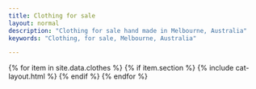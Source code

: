 ```yaml
---
title: Clothing for sale
layout: normal
description: "Clothing for sale hand made in Melbourne, Australia"
keywords: "Clothing, for sale, Melbourne, Australia"

---
```


<div class="container mb-4">

<div class="row border border-light border-top-0">
{% for item in site.data.clothes %}
{% if item.section %}
{% include cat-layout.html %}
{% endif %}
{% endfor %}
</div><!-- end row-->


</div><!-- end container -->
